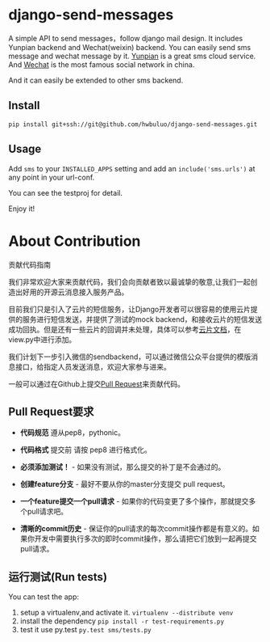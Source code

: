 # django-send-messages
A simple API to send messages，follow django mail design. It includes Yunpian backend and Wechat(weixin) backend. You can easily send sms message and wechat message by it. [Yunpian](http://www.yunpian.com) is a great sms cloud service. And [Wechat](https://mp.weixin.qq.com/) is the most famous social network in china.

And it can easily be extended to other sms backend.

Install
-------
``
pip install git+ssh://git@github.com/hwbuluo/django-send-messages.git
``

Usage
-----

Add ``sms`` to your ``INSTALLED_APPS`` setting and add an
``include('sms.urls')`` at any point in your url-conf.

You can see the testproj for detail.

Enjoy it!

# About Contribution 

贡献代码指南

我们非常欢迎大家来贡献代码，我们会向贡献者致以最诚挚的敬意,让我们一起创造出好用的开源云消息接入服务产品。

目前我们只是引入了云片的短信服务，让Django开发者可以很容易的使用云片提供的服务进行短信发送，并提供了测试的mock backend，和接收云片的短信发送成功回执。但是还有一些云片的回调并未处理，具体可以参考[云片文档](http://www.yunpian.com/api/sms.html)，在view.py中进行添加。

我们计划下一步引入微信的sendbackend，可以通过微信公众平台提供的模版消息接口，给指定人员发送消息，欢迎大家参与进来。

一般可以通过在Github上提交[Pull Request](https://github.com/hwbuluo/django-send-messages)来贡献代码。

## Pull Request要求

- **代码规范** 遵从pep8，pythonic。

- **代码格式** 提交前 请按 pep8 进行格式化。

- **必须添加测试！** - 如果没有测试，那么提交的补丁是不会通过的。

- **创建feature分支** - 最好不要从你的master分支提交 pull request。

- **一个feature提交一个pull请求** - 如果你的代码变更了多个操作，那就提交多个pull请求吧。

- **清晰的commit历史** - 保证你的pull请求的每次commit操作都是有意义的。如果你开发中需要执行多次的即时commit操作，那么请把它们放到一起再提交pull请求。

## 运行测试(Run tests)

You can test the app:

1. setup a virtualenv,and activate it.
``
virtualenv --distribute venv
``
2. install the dependency
``
pip install -r test-requirements.py
``
3. test it use py.test
``
py.test sms/tests.py
``

